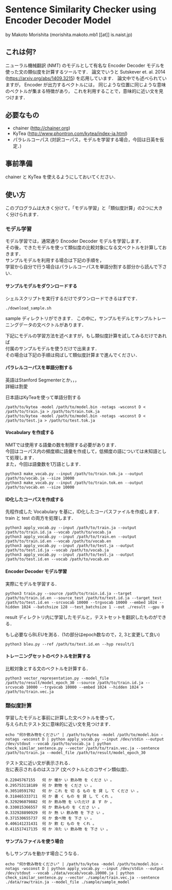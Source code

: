 # Sentence Similarity Checker using Encoder Decoder Model
by Makoto Morishita
(morishita.makoto.mb1 [[at]] is.naist.jp)

## これは何?
ニューラル機械翻訳 (NMT) のモデルとして有名な
Encoder Decoder モデルを使った文の類似度を計算するツールです．
論文でいうと Sutskever et. al. 2014 (https://arxiv.org/abs/1409.3215) を応用しています． 論文中でも述べられていますが， Encoder が出力するベクトルには，
同じような位置に同じような意味のベクトルが集まる特徴があり，
これを利用することで，意味的に近い文を見つけます．

## 必要なもの
* chainer (http://chainer.org)
* KyTea (http://www.phontron.com/kytea/index-ja.html)
* パラレルコーパス (対訳コーパス，モデルを学習する場合，今回は日英を仮定．)

## 事前準備
chainer と KyTea を使えるようにしておいてください．

## 使い方
このプログラムは大きく分けて，「モデル学習」と「類似度計算」の2つに大きく分けられます．

### モデル学習
モデル学習では，通常通り Encoder Decoder モデルを学習します．  
その後，できたモデルを使って類似度の比較対象になる文ベクトルを計算しておきます．  
サンプルモデルを利用する場合は下記の手順を，  
学習から自分で行う場合はパラレルコーパスを単語分割する部分から読んで下さい．  

#### サンプルモデルをダウンロードする
シェルスクリプトを実行するだけでダウンロードできるはずです．
```
./download_sample.sh
```

sample ディレクトリができます．
この中に，サンプルモデルとサンプルトレーニングデータの文ベクトルがあります．

下記にモデルの学習方法を述べますが，もし類似度計算を試してみるだけであれば  
付属のサンプルモデルを使うだけで出来ます．  
その場合は下記の手順は飛ばして類似度計算まで進んでください．  

#### パラレルコーパスを単語分割する
英語はStanford Segmenterとか，，，  
詳細は割愛  

日本語はKyTeaを使って単語分割する  
```
/path/to/kytea -model /path/to/model.bin -notags -wsconst D < /path/to/train.ja > /path/to/train.tok.ja  
/path/to/kytea -model /path/to/model.bin -notags -wsconst D < /path/to/test.ja > /path/to/test.tok.ja  
```

#### Vocabulary を作成する
NMTでは使用する語彙の数を制限する必要があります．  
今回はコーパス内の頻度順に語彙を作成して，低頻度の語については未知語として処理します．  
また，今回は語彙数を1万語とします．  

```
python3 make_vocab.py --input /path/to/train.tok.ja --output /path/to/vocab.ja --size 10000  
python3 make_vocab.py --input /path/to/train.tok.en --output /path/to/vocab.en --size 10000  
```

#### ID化したコーパスを作成する
先程作成した Vocabulary を基に，ID化したコーパスファイルを作成します．  
train と test の両方を処理します．  

```
python3 apply_vocab.py --input /path/to/train.ja --output /path/to/train.id.ja --vocab /path/to/vocab.ja  
python3 apply_vocab.py --input /path/to/train.en --output /path/to/train.id.en --vocab /path/to/vocab.en  
python3 apply_vocab.py --input /path/to/test.ja --output /path/to/test.id.ja --vocab /path/to/vocab.ja  
python3 apply_vocab.py --input /path/to/test.ja --output /path/to/test.id.en --vocab /path/to/vocab.en  
```

#### Encoder Decoder モデル学習
実際にモデルを学習する．  

```
python3 train.py --source /path/to/train.id.ja --target /path/to/train.id.en --source_test /path/to/test.id.ja --target_test /path/to/test.id.en --srcvocab 10000 --trgvocab 10000 --embed 1024 --hidden 1024 --batchsize 128 --test_batchsize 1 --out ./result --gpu 0  
```

result ディレクトリ内に学習したモデルと，テストセットを翻訳したものができる．  

もし必要ならBLEUを測る．(1の部分はepoch数なので，2, 3と変更して良い)  
```
python3 bleu.py --ref /path/to/test.id.en --hyp result/1  
```

#### トレーニングセットのベクトルを計算する
比較対象とする文のベクトルを計算する．  

```
python3 vector_representation.py --model_file /path/to/result/model_epoch_30 --source /path/to/train.id.ja --srcvocab 10000 --trgvocab 10000 --embed 1024 --hidden 1024 > /path/to/train.vec.ja  
```

### 類似度計算
学習したモデルと事前に計算した文ベクトルを使って，  
与えられたテスト文に意味的に近い文を見つけます．  

```
echo "何か飲み物をください" | /path/to/kytea -model /path/to/model.bin -notags -wsconst D | python apply_vocab.py --input /dev/stdin --output /dev/stdout --vocab /path/to/vocab.ja | python check_similar_sentence.py --vector /path/to/train.vec.ja --sentence /path/to/train.ja --model_file /path/to/result/model_epoch_30  
```

テスト文に近い文が表示される．  
左に表示されるのはスコア (文ベクトルとのコサイン類似度)．  

    0.22045767155   何 か 暖か い 飲み物 を くださ い 。
    0.295753118189  何 か 飲物 を くださ い 。
    0.30510591702   何 か これ を 切 る もの を 貸 し て くださ い 。
    0.318465333711  何 か 書 く もの を 貸 し て くれ 。
    0.329296079882  何 か 飲み物 を いただけ ま す か 。
    0.330015366557  何 か 飲みもの を くださ い 。
    0.332928890929  何 か 熱 い 飲み物 を 下さ い 。
    0.371530655737  何 か 食べ物 を 下さ い 。
    0.406141231431  何 か 飲 む もの を くれ 。
    0.411517417135  何 か 冷た い 飲み物 を 下さ い 。

#### サンプルファイルを使う場合
もしサンプルを動かす場合こうなる．  

```
echo "何か飲み物をください" | /path/to/kytea -model /path/to/model.bin -notags -wsconst D | python apply_vocab.py --input /dev/stdin --output /dev/stdout --vocab ./data/vocab/vocab.10000.ja | python check_similar_sentence.py --vector ./sample/train.vec.ja --sentence ./data/raw/train.ja --model_file ./sample/sample_model  
```
